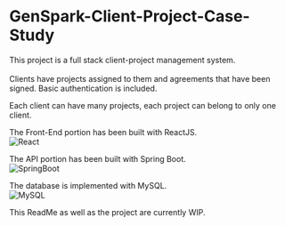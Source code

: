 # GenSpark-Client-Project-Case-Study
This project is a full stack client-project management system.<br /> <br />
Clients have projects assigned to them and agreements that have been signed.
Basic authentication is included.

Each client can have many projects, each project can belong to only one client.

The Front-End portion has been built with ReactJS.<br />
![React](https://user-images.githubusercontent.com/109172533/196455142-f067dff2-a4d9-4a0a-ac78-a4bc000146d5.png)



The API portion has been built with Spring Boot.<br />
![SpringBoot](https://user-images.githubusercontent.com/109172533/196455177-b6cf6b4c-05e2-489f-868c-77ad47051521.png)



The database is implemented with MySQL.<br />
![MySQL](https://user-images.githubusercontent.com/109172533/196455213-44ad6da9-5df8-4ed1-b078-cf5650164ab1.png)

This ReadMe as well as the project are currently WIP.
